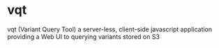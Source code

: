 # vqt
vqt (Variant Query Tool) a server-less, client-side javascript application providing a Web UI to querying variants stored on S3
